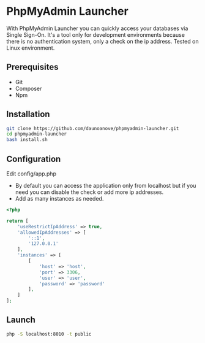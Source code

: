 # PhpMyAdmin Launcher

With PhpMyAdmin Launcher you can quickly access your databases via Single Sign-On.
It's a tool only for development environments because there is no authentication system, only a check on the ip address.
Tested on Linux environment.

## Prerequisites
- Git
- Composer
- Npm

## Installation
```sh
git clone https://github.com/daunoanove/phpmyadmin-launcher.git
cd phpmyadmin-launcher
bash install.sh
```
## Configuration
Edit config/app.php
- By default you can access the application only from localhost but if you need you can disable the check or add more ip addresses.
- Add as many instances as needed.
```php
<?php

return [
    'useRestrictIpAddress' => true,
    'allowedIpAddresses' => [
        '::1',
        '127.0.0.1'
    ],
    'instances' => [
        [
            'host' => 'host',
            'port' => 3306,
            'user' => 'user',
            'password' => 'password'
        ],
    ]
];
```

## Launch
```sh
php -S localhost:8010 -t public
```
